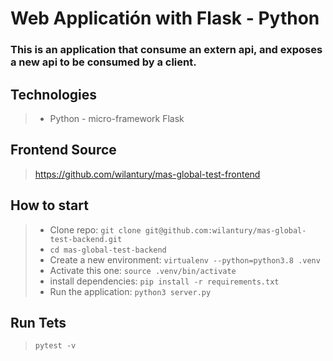 # Web Applicatión with Flask - Python

### This is an application that consume an extern api, and exposes a new api to be consumed by a client. 
  
## Technologies
>- Python - micro-framework Flask

## Frontend Source
> https://github.com/wilantury/mas-global-test-frontend

## How to start
> - Clone repo: ```git clone git@github.com:wilantury/mas-global-test-backend.git```
> - ```cd mas-global-test-backend```
> - Create a new environment: ```virtualenv --python=python3.8 .venv```
> - Activate this one: ```source .venv/bin/activate```  
> - install dependencies: ```pip install -r requirements.txt```
> - Run the application: ```python3 server.py```

## Run Tets
> ```pytest -v```
